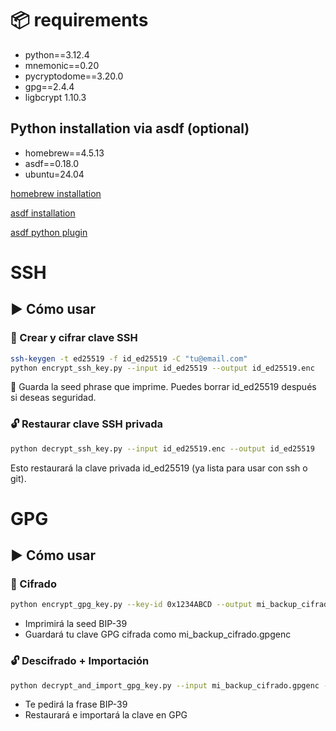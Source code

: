 # 📦 requirements
* python==3.12.4
* mnemonic==0.20
* pycryptodome==3.20.0
* gpg==2.4.4
* ligbcrypt 1.10.3

## Python installation via asdf (optional)
* homebrew==4.5.13
* asdf==0.18.0
* ubuntu=24.04

[homebrew installation](https://brew.sh/)

[asdf installation](https://asdf-vm.com/guide/getting-started.html#_1-install-asdf)

[asdf python plugin](https://github.com/asdf-community/asdf-python)

# SSH
## ▶️ Cómo usar
### 🔐 Crear y cifrar clave SSH

```bash
ssh-keygen -t ed25519 -f id_ed25519 -C "tu@email.com"
python encrypt_ssh_key.py --input id_ed25519 --output id_ed25519.enc
```

🔐 Guarda la seed phrase que imprime.
Puedes borrar id_ed25519 después si deseas seguridad.

### 🔓 Restaurar clave SSH privada

```bash
python decrypt_ssh_key.py --input id_ed25519.enc --output id_ed25519
```
Esto restaurará la clave privada id_ed25519 (ya lista para usar con ssh o git).

# GPG

## ▶️ Cómo usar
### 🔐 Cifrado
```bash
python encrypt_gpg_key.py --key-id 0x1234ABCD --output mi_backup_cifrado.gpgenc
```


* Imprimirá la seed BIP-39
* Guardará tu clave GPG cifrada como mi_backup_cifrado.gpgenc

### 🔓 Descifrado + Importación
```bash
python decrypt_and_import_gpg_key.py --input mi_backup_cifrado.gpgenc --output restaurada.key
```

* Te pedirá la frase BIP-39
* Restaurará e importará la clave en GPG


